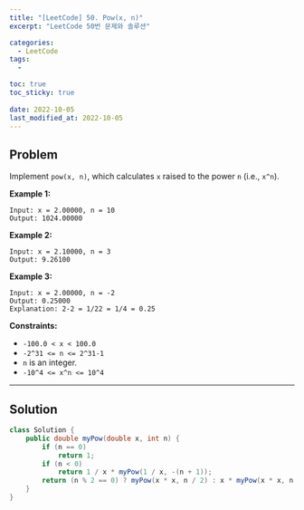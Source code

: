 ```yaml
---
title: "[LeetCode] 50. Pow(x, n)"
excerpt: "LeetCode 50번 문제와 솔루션"

categories:
  - LeetCode
tags:
  - 

toc: true
toc_sticky: true
 
date: 2022-10-05
last_modified_at: 2022-10-05
---
```

## **Problem**
Implement `pow(x, n)`, which calculates `x` raised to the power `n` (i.e., `x^n`).

**Example 1:**
```
Input: x = 2.00000, n = 10
Output: 1024.00000
```
**Example 2:**
```
Input: x = 2.10000, n = 3
Output: 9.26100
```
**Example 3:**
```
Input: x = 2.00000, n = -2
Output: 0.25000
Explanation: 2-2 = 1/22 = 1/4 = 0.25

```
**Constraints:**
- `-100.0 < x < 100.0`
- `-2^31 <= n <= 2^31-1`
- `n` is an integer.
- `-10^4 <= x^n <= 10^4`

---
## **Solution**
```java
class Solution {
    public double myPow(double x, int n) {
        if (n == 0)
            return 1;
        if (n < 0)
            return 1 / x * myPow(1 / x, -(n + 1));
        return (n % 2 == 0) ? myPow(x * x, n / 2) : x * myPow(x * x, n / 2);
    }
}
```